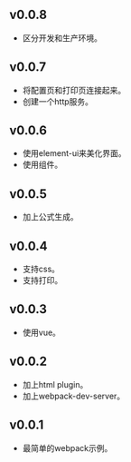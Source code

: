 ## v0.0.8

* 区分开发和生产环境。

## v0.0.7

* 将配置页和打印页连接起来。
* 创建一个http服务。

## v0.0.6

* 使用element-ui来美化界面。
* 使用组件。

## v0.0.5

* 加上公式生成。

## v0.0.4

* 支持css。
* 支持打印。

## v0.0.3

* 使用vue。

## v0.0.2

* 加上html plugin。
* 加上webpack-dev-server。

## v0.0.1

* 最简单的webpack示例。
